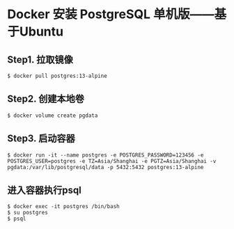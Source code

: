 # Docker 安装 PostgreSQL 单机版——基于Ubuntu

## Step1. 拉取镜像

```shell
$ docker pull postgres:13-alpine
```

## Step2. 创建本地卷

```shell
$ docker volume create pgdata
```

## Step3. 启动容器

```shell
$ docker run -it --name postgres -e POSTGRES_PASSWORD=123456 -e POSTGRES_USER=postgres -e TZ=Asia/Shanghai -e PGTZ=Asia/Shanghai -v pgdata:/var/lib/postgresql/data -p 5432:5432 postgres:13-alpine 
```

## 进入容器执行psql

```shell
$ docker exec -it postgres /bin/bash
$ su postgres
$ psql
```
